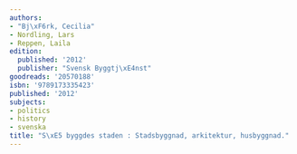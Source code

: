 ```yaml
---
authors:
- "Bj\xF6rk, Cecilia"
- Nordling, Lars
- Reppen, Laila
edition:
  published: '2012'
  publisher: "Svensk Byggtj\xE4nst"
goodreads: '20570188'
isbn: '9789173335423'
published: '2012'
subjects:
- politics
- history
- svenska
title: "S\xE5 byggdes staden : Stadsbyggnad, arkitektur, husbyggnad."
---
```



